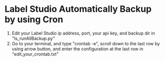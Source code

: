 # Label Studio Automatically Backup by using Cron

1. Edit your Label Studio ip address, port, your api key, and backup dir in "ls_runAllBackup.py"
2. Go to your terminal, and type "crontab -e", scroll down to the last row by using arrow button, and enter the configuration at the last row in "edit_your_crontab.txt"
